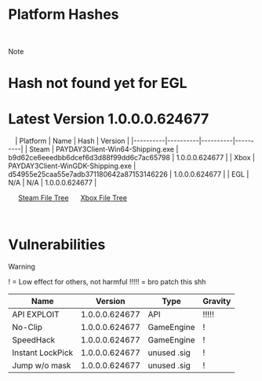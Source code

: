 # Platform Hashes
  ⠀
> [!note]
> # Hash not found yet for EGL
> # Latest Version 1.0.0.0.624677
  ⠀
| Platform | Name | Hash | Version |
|----------|----------|----------|----------|
| Steam | PAYDAY3Client-Win64-Shipping.exe | b9d62ce6eeedbb6dcef6d3d88f99dd6c7ac65798 | 1.0.0.0.624677 |
| Xbox | PAYDAY3Client-WinGDK-Shipping.exe | d54955e25caa55e7adb371180642a87153146226 | 1.0.0.0.624677 |
| EGL | N/A | N/A | 1.0.0.0.624677 |

⠀⠀[Steam File Tree](https://github.com/lmaogoodcodenotreally/pd3_hashes/blob/main/steam_tree.txt)
⠀⠀[Xbox File Tree](https://github.com/lmaogoodcodenotreally/pd3_hashes/blob/main/xbox_tree.txt)

⠀
⠀

# Vulnerabilities



> [!warning]
> ! = Low effect for others, not harmful
> !!!!! = bro patch this shh



| Name | Version | Type | Gravity | 
|----------|----------|----------|----------|
| API EXPLOIT | 1.0.0.0.624677 | API | !!!!! |
| No-Clip | 1.0.0.0.624677 | GameEngine | ! |
| SpeedHack | 1.0.0.0.624677 | GameEngine | ! |
| Instant LockPick | 1.0.0.0.624677 | unused .sig | ! |
| Jump w/o mask | 1.0.0.0.624677 | unused .sig | ! |




⠀

⠀


